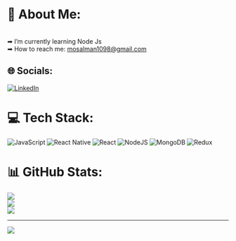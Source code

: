 # 💫 About Me:
<br>➡ I’m currently learning Node Js<br>➡ How to reach me: mosalman1098@gmail.com


## 🌐 Socials:
[![LinkedIn](https://img.shields.io/badge/LinkedIn-%230077B5.svg?logo=linkedin&logoColor=white)](https://linkedin.com/in/https://www.linkedin.com/in/mosalman97/) 

# 💻 Tech Stack:
![JavaScript](https://img.shields.io/badge/javascript-%23323330.svg?style=for-the-badge&logo=javascript&logoColor=%23F7DF1E) ![React Native](https://img.shields.io/badge/react_native-%2320232a.svg?style=for-the-badge&logo=react&logoColor=%2361DAFB) ![React](https://img.shields.io/badge/react-%2320232a.svg?style=for-the-badge&logo=react&logoColor=%2361DAFB) ![NodeJS](https://img.shields.io/badge/node.js-6DA55F?style=for-the-badge&logo=node.js&logoColor=white) ![MongoDB](https://img.shields.io/badge/MongoDB-%234ea94b.svg?style=for-the-badge&logo=mongodb&logoColor=white) ![Redux](https://img.shields.io/badge/redux-%23593d88.svg?style=for-the-badge&logo=redux&logoColor=white)
# 📊 GitHub Stats:
![](https://github-readme-stats.vercel.app/api?username=mosalman97&theme=dark&hide_border=false&include_all_commits=true&count_private=true)<br/>
![](https://github-readme-streak-stats.herokuapp.com/?user=mosalman97&theme=dark&hide_border=false)<br/>
![](https://github-readme-stats.vercel.app/api/top-langs/?username=mosalman97&theme=dark&hide_border=false&include_all_commits=true&count_private=true&layout=compact)

---
[![](https://visitcount.itsvg.in/api?id=mosalman97&icon=0&color=0)](https://visitcount.itsvg.in)

<!-- Proudly created with GPRM ( https://gprm.itsvg.in ) -->
